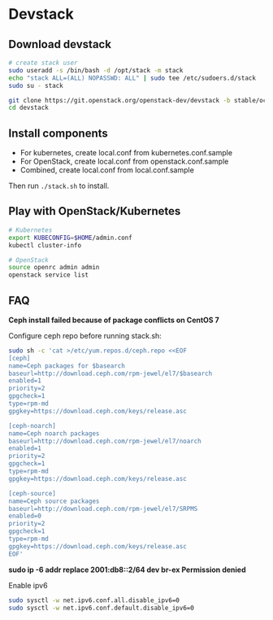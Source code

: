 # Devstack

## Download devstack

```sh
# create stack user
sudo useradd -s /bin/bash -d /opt/stack -m stack
echo "stack ALL=(ALL) NOPASSWD: ALL" | sudo tee /etc/sudoers.d/stack
sudo su - stack

git clone https://git.openstack.org/openstack-dev/devstack -b stable/ocata
cd devstack
```

## Install components

- For kubernetes, create local.conf from kubernetes.conf.sample
- For OpenStack, create local.conf from openstack.conf.sample
- Combined, create local.conf from local.conf.sample

Then run `./stack.sh` to install.

## Play with OpenStack/Kubernetes

```sh
# Kubernetes
export KUBECONFIG=$HOME/admin.conf
kubectl cluster-info

# OpenStack
source openrc admin admin
openstack service list
```

## FAQ

**Ceph install failed because of package conflicts on CentOS 7**

Configure ceph repo before running stack.sh:

```sh
sudo sh -c 'cat >/etc/yum.repos.d/ceph.repo <<EOF
[ceph]
name=Ceph packages for $basearch
baseurl=http://download.ceph.com/rpm-jewel/el7/$basearch
enabled=1
priority=2
gpgcheck=1
type=rpm-md
gpgkey=https://download.ceph.com/keys/release.asc

[ceph-noarch]
name=Ceph noarch packages
baseurl=http://download.ceph.com/rpm-jewel/el7/noarch
enabled=1
priority=2
gpgcheck=1
type=rpm-md
gpgkey=https://download.ceph.com/keys/release.asc

[ceph-source]
name=Ceph source packages
baseurl=http://download.ceph.com/rpm-jewel/el7/SRPMS
enabled=0
priority=2
gpgcheck=1
type=rpm-md
gpgkey=https://download.ceph.com/keys/release.asc
EOF'
```

**sudo ip -6 addr replace 2001:db8::2/64 dev br-ex Permission denied**

Enable ipv6

```sh
sudo sysctl -w net.ipv6.conf.all.disable_ipv6=0
sudo sysctl -w net.ipv6.conf.default.disable_ipv6=0
```
